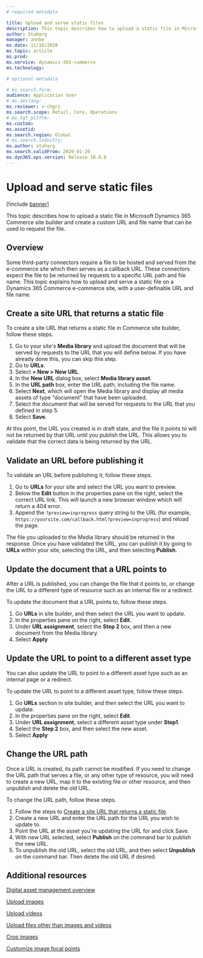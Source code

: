 ```yaml
---
# required metadata

title: Upload and serve static files 
description: This topic describes how to upload a static file in Microsoft Dynamics 365 Commerce site builder and create a custom URL and file name that can be used to request the file.
author: StuHarg
manager: annbe
ms.date: 11/16/2020
ms.topic: article
ms.prod: 
ms.service: dynamics-365-commerce
ms.technology: 

# optional metadata

# ms.search.form: 
audience: Application User
# ms.devlang: 
ms.reviewer: v-chgri
ms.search.scope: Retail, Core, Operations
# ms.tgt_pltfrm: 
ms.custom: 
ms.assetid: 
ms.search.region: Global
# ms.search.industry: 
ms.author: stuharg
ms.search.validFrom: 2020-01-20
ms.dyn365.ops.version: Release 10.0.8
---
```

# Upload and serve static files

[!include [banner](../includes/banner.md)]

This topic describes how to upload a static file in Microsoft Dynamics 365 Commerce site builder and create a custom URL and file name that can be used to request the file.

## Overview

Some third-party connectors require a file to be hosted and served from the e-commerce site which then serves as a callback URL. These connectors expect the file to be returned by requests to a specific URL path and file name. This topic explains how to upload and serve a static file on a Dynamics 365 Commerce e-commerce site, with a user-definable URL and file name. 

## Create a site URL that returns a static file

To create a site URL that returns a static file in Commerce site builder, follow these steps.

1. Go to your site's **Media library** and upload the document that will be served by requests to the URL that you will define below. If you have already done this, you can skip this step.
1. Go to **URLs**.
1. Select **+ New \> New URL**.
1. In the **New URL** dialog box, select **Media library asset**.
1. In the **URL path** box, enter the URL path, including the file name.
1. Select **Next**, which will open the Media library and display all media assets of type "document" that have been uploaded.
1. Select the document that will be served for requests to the URL that you defined in step 5.
1. Select **Save**.

At this point, the URL you created is in draft state, and the file it points to will not be returned by that URL until you publish the URL. This allows you to validate that the correct data is being returned by the URL. 

## Validate an URL before publishing it

To validate an URL before publishing it, follow these steps.

1. Go to **URLs** for your site and select the URL you want to preview.
2. Below the **Edit** button in the properties pane on the right, select the correct URL link. This will launch a new browser window which will return a 404 error.
3. Append the `?preview=inprogress` query string to the URL (for example, `https://yoursite.com/callback.html?preview=inprogress`) and reload the page.

The file you uploaded to the Media library should be returned in the response. Once you have validated the URL, you can publish it by going to **URLs** within your site, selecting the URL, and then selecting **Publish**.

## Update the document that a URL points to

After a URL is published, you can change the file that it points to, or change the URL to a different type of resource such as an internal file or a redirect.

To update the document that a URL points to, follow these steps.

1. Go **URLs** in site builder, and then select the URL you want to update.
1. In the properties pane on the right, select **Edit**.
1. Under **URL assignment**, select the **Step 2** box, and then a new document from the Media library.
1. Select **Apply**

## Update the URL to point to a different asset type

You can also update the URL to point to a different asset type such as an internal page or a redirect.

To update the URL to point to a different asset type, follow these steps.

1. Go **URLs** section in site builder, and then select the URL you want to update.
1. In the properties pane on the right, select **Edit**.
1. Under **URL assignment**, select a different asset type under **Step1**.
1. Select the **Step 2** box, and then select the new asset.
1. Select **Apply**

## Change the URL path

Once a URL is created, its path cannot be modified. If you need to change the URL path that serves a file, or any other type of resource, you will need to create a new URL, map it to the existing file or other resource, and then unpublish and delete the old URL. 

To change the URL path, follow these steps.

1. Follow the steps to [Create a site URL that returns a static file](#create-a-site-URL-that-returns-a-static-file).
1. Create a new URL and enter the URL path for the URL you wish to update to.
1. Point the URL at the asset you're updating the URL for and click Save.
1. With new URL selected, select **Publish** on the command bar to publish the new URL.
1. To unpublish the old URL, select the old URL, and then select **Unpublish** on the command bar. Then delete the old URL if desired.

## Additional resources

[Digital asset management overview](dam-overview.md)

[Upload images](dam-upload-images.md)

[Upload videos](dam-upload-video.md)

[Upload files other than images and videos](dam-upload-files.md)

[Crop images](dam-crop-images.md)

[Customize image focal points](dam-custom-focal-point.md)
